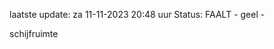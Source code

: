 laatste update: 
za 11-11-2023 20:48   uur 
Status: FAALT - geel - 
<div class="service Y">schijfruimte</div>